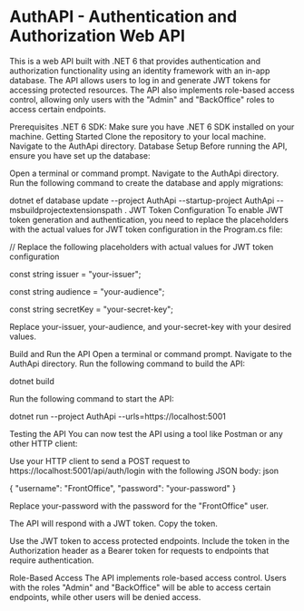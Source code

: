 # AuthAPI - Authentication and Authorization Web API

This is a web API built with .NET 6 that provides authentication and authorization functionality using an identity framework with an in-app database. The API allows users to log in and generate JWT tokens for accessing protected resources. The API also implements role-based access control, allowing only users with the "Admin" and "BackOffice" roles to access certain endpoints.

Prerequisites
.NET 6 SDK: Make sure you have .NET 6 SDK installed on your machine.
Getting Started
Clone the repository to your local machine.
Navigate to the AuthApi directory.
Database Setup
Before running the API, ensure you have set up the database:

Open a terminal or command prompt.
Navigate to the AuthApi directory.
Run the following command to create the database and apply migrations:

dotnet ef database update --project AuthApi --startup-project AuthApi --msbuildprojectextensionspath .
JWT Token Configuration
To enable JWT token generation and authentication, you need to replace the placeholders with the actual values for JWT token configuration in the Program.cs file:

// Replace the following placeholders with actual values for JWT token configuration

const string issuer = "your-issuer";

const string audience = "your-audience";

const string secretKey = "your-secret-key";

Replace your-issuer, your-audience, and your-secret-key with your desired values.

Build and Run the API
Open a terminal or command prompt.
Navigate to the AuthApi directory.
Run the following command to build the API:

dotnet build

Run the following command to start the API:

dotnet run --project AuthApi --urls=https://localhost:5001


Testing the API
You can now test the API using a tool like Postman or any other HTTP client:

Use your HTTP client to send a POST request to https://localhost:5001/api/auth/login with the following JSON body:
json


{
  "username": "FrontOffice",
  "password": "your-password"
}


Replace your-password with the password for the "FrontOffice" user.

The API will respond with a JWT token. Copy the token.

Use the JWT token to access protected endpoints. Include the token in the Authorization header as a Bearer token for requests to endpoints that require authentication.

Role-Based Access
The API implements role-based access control. Users with the roles "Admin" and "BackOffice" will be able to access certain endpoints, while other users will be denied access.
